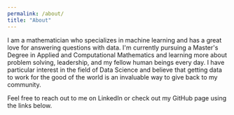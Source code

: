 ```yaml
---
permalink: /about/
title: "About"
---
```


I am a mathematician who specializes in machine learning and has a great love for answering questions with data. I'm currently pursuing a Master's Degree in Applied and Computational Mathematics and learning more about problem solving, leadership, and my fellow human beings every day. I have particular interest in the field of Data Science and believe that getting data to work for the good of the world is an invaluable way to give back to my community. 

Feel free to reach out to me on LinkedIn or check out my GitHub page using the links below. 
